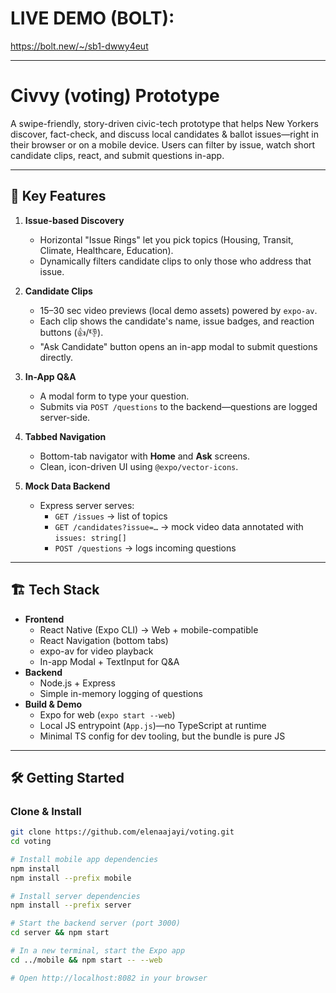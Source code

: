 # LIVE DEMO (BOLT):

https://bolt.new/~/sb1-dwwy4eut

---




# Civvy (voting) Prototype

A swipe-friendly, story-driven civic-tech prototype that helps New Yorkers discover, fact-check, and discuss local candidates & ballot issues—right in their browser or on a mobile device. Users can filter by issue, watch short candidate clips, react, and submit questions in-app.

---

## 🚀 Key Features

1. **Issue-based Discovery**  
   - Horizontal "Issue Rings" let you pick topics (Housing, Transit, Climate, Healthcare, Education).  
   - Dynamically filters candidate clips to only those who address that issue.

2. **Candidate Clips**  
   - 15–30 sec video previews (local demo assets) powered by `expo-av`.  
   - Each clip shows the candidate's name, issue badges, and reaction buttons (👍/👎).  
   - "Ask Candidate" button opens an in-app modal to submit questions directly.

3. **In-App Q&A**  
   - A modal form to type your question.  
   - Submits via `POST /questions` to the backend—questions are logged server-side.

4. **Tabbed Navigation**  
   - Bottom-tab navigator with **Home** and **Ask** screens.  
   - Clean, icon-driven UI using `@expo/vector-icons`.

5. **Mock Data Backend**  
   - Express server serves:
     - `GET /issues` → list of topics  
     - `GET /candidates?issue=…` → mock video data annotated with `issues: string[]`  
     - `POST /questions` → logs incoming questions  

---

## 🏗 Tech Stack

- **Frontend**  
  - React Native (Expo CLI) → Web + mobile-compatible  
  - React Navigation (bottom tabs)  
  - expo-av for video playback  
  - In-app Modal + TextInput for Q&A  
- **Backend**  
  - Node.js + Express  
  - Simple in-memory logging of questions  
- **Build & Demo**  
  - Expo for web (`expo start --web`)  
  - Local JS entrypoint (`App.js`)—no TypeScript at runtime  
  - Minimal TS config for dev tooling, but the bundle is pure JS  

---

## 🛠 Getting Started

### Clone & Install

```bash
git clone https://github.com/elenaajayi/voting.git
cd voting

# Install mobile app dependencies
npm install
npm install --prefix mobile

# Install server dependencies
npm install --prefix server

# Start the backend server (port 3000)
cd server && npm start

# In a new terminal, start the Expo app
cd ../mobile && npm start -- --web

# Open http://localhost:8082 in your browser
```
